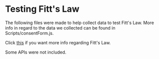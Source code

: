 # Testing Fitt's Law

The following files were made to help collect data to test Fitt's Law. More info in regard to the data we collected can be found in Scripts/consentForm.js. 


Click <a href='https://en.wikipedia.org/wiki/Fitts%27s_law'>this</a> if you want more info regarding Fitt's Law.


Some APIs were not included.
